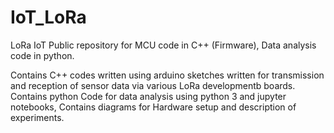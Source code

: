 # IoT_LoRa
LoRa IoT Public repository for MCU code in C++ (Firmware), Data analysis code in python.

Contains C++ codes written using arduino sketches written for transmission and reception of sensor data via various LoRa developmentb boards. 
Contains python Code for data analysis using python 3 and jupyter notebooks, 
Contains diagrams for Hardware setup and description of experiments.

